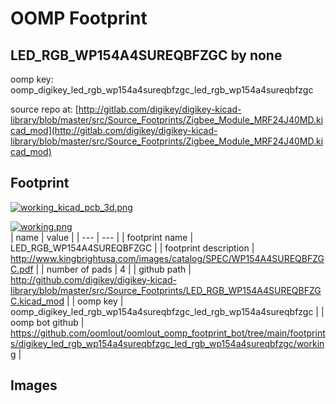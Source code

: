 # OOMP Footprint  
## LED_RGB_WP154A4SUREQBFZGC  by none  
  
oomp key: oomp_digikey_led_rgb_wp154a4sureqbfzgc_led_rgb_wp154a4sureqbfzgc  
  
source repo at: [http://gitlab.com/digikey/digikey-kicad-library/blob/master/src/Source_Footprints/Zigbee_Module_MRF24J40MD.kicad_mod](http://gitlab.com/digikey/digikey-kicad-library/blob/master/src/Source_Footprints/Zigbee_Module_MRF24J40MD.kicad_mod)  
## Footprint  
  
[![working_kicad_pcb_3d.png](working_kicad_pcb_3d_600.png)](working_kicad_pcb_3d.png)  
  
[![working.png](working_600.png)](working.png)  
| name | value | 
| --- | --- | 
| footprint name | LED_RGB_WP154A4SUREQBFZGC | 
| footprint description | http://www.kingbrightusa.com/images/catalog/SPEC/WP154A4SUREQBFZGC.pdf | 
| number of pads | 4 | 
| github path | http://github.com/digikey/digikey-kicad-library/blob/master/src/Source_Footprints/LED_RGB_WP154A4SUREQBFZGC.kicad_mod | 
| oomp key | oomp_digikey_led_rgb_wp154a4sureqbfzgc_led_rgb_wp154a4sureqbfzgc | 
| oomp bot github | https://github.com/oomlout/oomlout_oomp_footprint_bot/tree/main/footprints/digikey_led_rgb_wp154a4sureqbfzgc_led_rgb_wp154a4sureqbfzgc/working | 
## Images  
